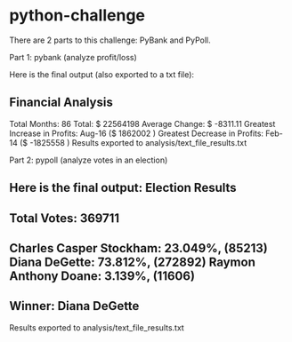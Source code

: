 # python-challenge
There are 2 parts to this challenge: PyBank and PyPoll.

Part 1: 
pybank (analyze profit/loss) 

Here is the final output (also exported to a txt file):

Financial Analysis
----------------------
Total Months: 86
Total:  $ 22564198
Average Change: $ -8311.11
Greatest Increase in Profits: Aug-16 ($ 1862002 )
Greatest Decrease in Profits: Feb-14 ($ -1825558 )
Results exported to analysis/text_file_results.txt

Part 2:
pypoll (analyze votes in an election)

Here is the final output:
Election Results
-------------------------
Total Votes: 369711
-------------------------
Charles Casper Stockham: 23.049%, (85213)
Diana DeGette: 73.812%, (272892)
Raymon Anthony Doane: 3.139%, (11606)
-------------------------
Winner: Diana DeGette
-------------------------
Results exported to analysis/text_file_results.txt

